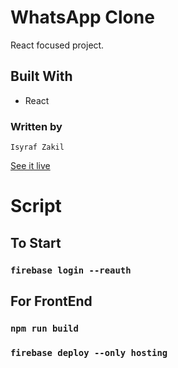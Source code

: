 # WhatsApp Clone

React focused project.

## Built With

- React

### Written by

```
Isyraf Zakil
```

[See it live](https://whatsapp-mern-eba17.web.app/)

# Script

## To Start

### `firebase login --reauth`

## For FrontEnd

### `npm run build`

### `firebase deploy --only hosting`
